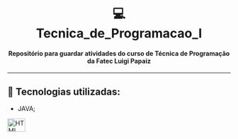 <h1 align="center">
  💻<br>Tecnica_de_Programacao_I
</h1>

<h4 align="center">
  Repositório para guardar atividades do curso de Técnica de Programação da Fatec Luigi Papaiz
</h4>

---

## 🔧 Tecnologias utilizadas:

- JAVA;
<img align="center" alt="HTML" height="30" width="40" src="https://cdn.jsdelivr.net/gh/devicons/devicon/icons/java/java-original-wordmark.svg">
          


  <!-- <img align="center" alt="Js" height="30" width="40" src="https://raw.githubusercontent.com/devicons/devicon/master/icons/javascript/javascript-plain.svg"> -->